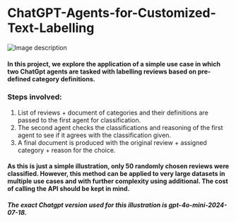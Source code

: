 # ChatGPT-Agents-for-Customized-Text-Labelling

![Image description](https://drive.google.com/uc?export=view&id=12nUcFLbe3De1MhqJjuN41VpXwq13pgEU)

#### In this project, we explore the application of a simple use case in which two ChatGpt agents are tasked with labelling reviews based on pre-defined category definitions.

### Steps involved:

1. List of reviews + document of categories and their definitions are passed to the first agent for classification.
2. The second agent checks the classifications and reasoning of the first agent to see if it agrees with the classification given.
3. A final document is produced with the original review + assigned category + reason for the choice.


#### As this is just a simple illustration, only 50 randomly chosen reviews were classified. However, this method can be applied to very large datasets in multiple use cases and with further complexity using additional. The cost of calling the API should be kept in mind.

##### The exact Chatgpt version used for this illustration is gpt-4o-mini-2024-07-18.


